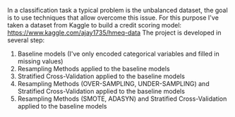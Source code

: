 In a classification task a typical problem is the unbalanced dataset, the goal is to use techniques that allow overcome this issue.
For this purpose I've taken a dataset from Kaggle to build a credit scoring model: https://www.kaggle.com/ajay1735/hmeq-data
The project is developed in several step:
1) Baseline models (I've only encoded categorical variables and filled in missing values)
2) Resampling Methods applied to the baseline models
3) Stratified Cross-Validation applied to the baseline models
4) Resampling Methods (OVER-SAMPLING, UNDER-SAMPLING) and Stratified Cross-Validation applied to the baseline models
5) Resampling Methods (SMOTE, ADASYN) and Stratified Cross-Validation applied to the baseline models
